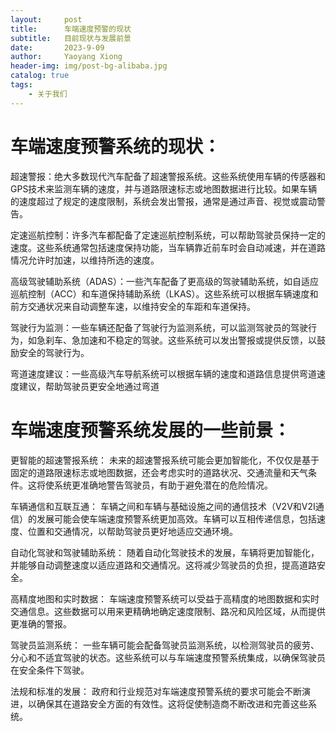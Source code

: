 ```yaml
---
layout:     post
title:      车端速度预警的现状
subtitle:   目前现状与发展前景
date:       2023-9-09
author:     Yaoyang Xiong
header-img: img/post-bg-alibaba.jpg
catalog: true
tags:
    - 关于我们
---
```


# 车端速度预警系统的现状：

超速警报：绝大多数现代汽车配备了超速警报系统。这些系统使用车辆的传感器和GPS技术来监测车辆的速度，并与道路限速标志或地图数据进行比较。如果车辆的速度超过了规定的速度限制，系统会发出警报，通常是通过声音、视觉或震动警告。

定速巡航控制：许多汽车都配备了定速巡航控制系统，可以帮助驾驶员保持一定的速度。这些系统通常包括速度保持功能，当车辆靠近前车时会自动减速，并在道路情况允许时加速，以维持所选的速度。

高级驾驶辅助系统（ADAS）：一些汽车配备了更高级的驾驶辅助系统，如自适应巡航控制（ACC）和车道保持辅助系统（LKAS）。这些系统可以根据车辆速度和前方交通状况来自动调整车速，以维持安全的车距和车道保持。

驾驶行为监测：一些车辆还配备了驾驶行为监测系统，可以监测驾驶员的驾驶行为，如急刹车、急加速和不稳定的驾驶。这些系统可以发出警报或提供反馈，以鼓励安全的驾驶行为。

弯道速度建议：一些高级汽车导航系统可以根据车辆的速度和道路信息提供弯道速度建议，帮助驾驶员更安全地通过弯道

# 车端速度预警系统发展的一些前景：

更智能的超速警报系统： 未来的超速警报系统可能会更加智能化，不仅仅是基于固定的道路限速标志或地图数据，还会考虑实时的道路状况、交通流量和天气条件。这将使系统更准确地警告驾驶员，有助于避免潜在的危险情况。

车辆通信和互联互通： 车辆之间和车辆与基础设施之间的通信技术（V2V和V2I通信）的发展可能会使车端速度预警系统更加高效。车辆可以互相传递信息，包括速度、位置和交通情况，以帮助驾驶员更好地适应交通环境。

自动化驾驶和驾驶辅助系统： 随着自动化驾驶技术的发展，车辆将更加智能化，并能够自动调整速度以适应道路和交通情况。这将减少驾驶员的负担，提高道路安全。

高精度地图和实时数据： 车端速度预警系统可以受益于高精度的地图数据和实时交通信息。这些数据可以用来更精确地确定速度限制、路况和风险区域，从而提供更准确的警报。

驾驶员监测系统： 一些车辆可能会配备驾驶员监测系统，以检测驾驶员的疲劳、分心和不适宜驾驶的状态。这些系统可以与车端速度预警系统集成，以确保驾驶员在安全条件下驾驶。

法规和标准的发展： 政府和行业规范对车端速度预警系统的要求可能会不断演进，以确保其在道路安全方面的有效性。这将促使制造商不断改进和完善这些系统。

